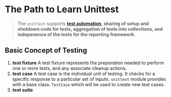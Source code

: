 # The Path to Learn Unittest
> The `unittest` supports **[test automation](https://en.wikipedia.org/wiki/Test_automation), sharing of setup and shutdown code for tests, aggregation of tests into collections, and indepenence of the tests for the reporting framework**.
## Basic Concept of Testing
1. __test fixture__
A test fixture represents the _preparation_ needed to perform one or more tests, and any associate cleanup actions.
2. __test case__
A test case is the _individual_ unit of testing. It checks for a specific response to a particular set of inputs. `unittest` module provides with a base class: `TestCase` which will be used to create new test cases.
3. __test suite__

